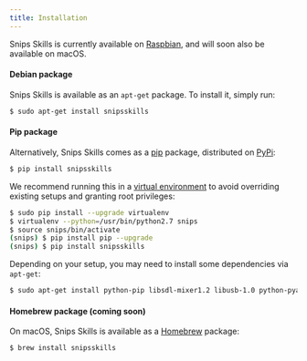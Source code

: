 ```yaml
---
title: Installation
---
```


Snips Skills is currently available on [Raspbian](https://www.raspberrypi.org/downloads/raspbian/), and will soon also be available on macOS.

#### Debian package

Snips Skills is available as an `apt-get` package. To install it, simply run:

```sh
$ sudo apt-get install snipsskills
```

#### Pip package

Alternatively, Snips Skills comes as a [pip](https://pypi.python.org/pypi/pip) package, distributed on [PyPi](https://pypi.python.org/pypi/snipsskills):

```sh
$ pip install snipsskills
```

We recommend running this in a [virtual environment](https://virtualenv.pypa.io/en/latest/) to avoid overriding existing setups and granting root privileges:

```sh
$ sudo pip install --upgrade virtualenv
$ virtualenv --python=/usr/bin/python2.7 snips
$ source snips/bin/activate
(snips) $ pip install pip --upgrade
(snips) $ pip install snipsskills
```

Depending on your setup, you may need to install some dependencies via `apt-get`:

```sh
$ sudo apt-get install python-pip libsdl-mixer1.2 libusb-1.0 python-pyaudio libsdl1.2-dev cython libudev-dev python-dev libsdl-image1.2-dev libsdl-mixer1.2-dev libsdl-ttf2.0-dev libsmpeg-dev python-numpy libportmidi-dev libswscale-dev libavformat-dev libavcodec-dev portaudio19-dev nodejs build-essential
```

#### Homebrew package (coming soon)

On macOS, Snips Skills is available as a [Homebrew](https://brew.sh/) package:

```sh
$ brew install snipsskills
```
